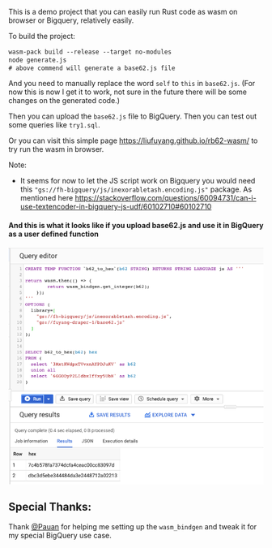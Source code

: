 This is a demo project that you can easily run Rust code as wasm on browser or Bigquery, 
relatively easily.

To build the project:
```
wasm-pack build --release --target no-modules
node generate.js 
# above commend will generate a base62.js file
```

And you need to manually replace the word `self` to `this` in `base62.js`.
(For now this is now I get it to work, not sure in the future there will be some 
changes on the generated code.)

Then you can upload the `base62.js` file to BigQuery. Then you can test out some queries
like `try1.sql`.

Or you can visit this simple page https://liufuyang.github.io/rb62-wasm/ to try run the wasm in browser.

Note:
* It seems for now to let the JS script work on Bigquery you would need 
this `"gs://fh-bigquery/js/inexorabletash.encoding.js"` package. As mentioned here
https://stackoverflow.com/questions/60094731/can-i-use-textencoder-in-bigquery-js-udf/60102710#60102710

<h4>And this is what it looks like if you upload base62.js and use it in BigQuery as a user defined function</h4>
<div>
    <img src="bq_demo.png" alt="Bigquery Demo">
</div>

## Special Thanks:
Thank <a href="https://github.com/Pauan">@Pauan</a> for helping me setting up the `wasm_bindgen`
and tweak it for my special BigQuery use case.